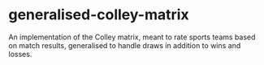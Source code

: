 # generalised-colley-matrix
An implementation of the Colley matrix, meant to rate sports teams based on match results, generalised to handle draws in addition to wins and losses.
